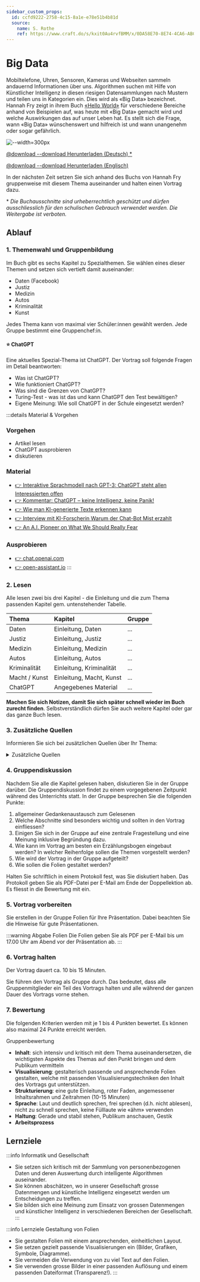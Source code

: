 ```yaml
---
sidebar_custom_props:
  id: ccfd9222-2758-4c15-8a1e-e78e51b4b81d
  source:
    name: S. Rothe
    ref: https://www.craft.do/s/kxit0Au4rvfBMM/x/0DA58E70-8E74-4CA6-ABCE-DE3B7634BA2C
---
```


# Big Data

Mobiltelefone, Uhren, Sensoren, Kameras und Webseiten sammeln andauernd Informationen über uns. Algorithmen suchen mit Hilfe von Künstlicher Intelligenz in diesen riesigen Datensammlungen nach Mustern und teilen uns in Kategorien ein. Dies wird als «Big Data» bezeichnet.
Hannah Fry zeigt in ihrem Buch [«Hello World»](https://www.chbeck.de/buehnen/hannah-fry-hello-world/) für verschiedene Bereiche anhand von Beispielen auf, was heute mit «Big Data» gemacht wird und welche Auswirkungen das auf unser Leben hat. Es stellt sich die Frage, wann «Big Data» wünschenswert und hilfreich ist und wann unangenehm oder sogar gefährlich.

![--width=300px](images/book-cover_hannah-fry_hello-world.jpeg)

[@download --download Herunterladen (Deutsch) \*](https://erzbe-my.sharepoint.com/:b:/g/personal/balthasar_hofer_gbsl_ch/Ef6zr_CP9kdNlGNj5ABP_DUBMkbxk7ptsspnIhkqVhNgtg?e=xIIKE2)

[@download --download Herunterladen (Englisch)](https://erzbe-my.sharepoint.com/:b:/g/personal/balthasar_hofer_gbsl_ch/ERn8JlEzHeZGrIey2zUv9xABWwCwsOH27OfxzdSpzldj3Q?e=d03G1L)

In der nächsten Zeit setzen Sie sich anhand des Buchs von Hannah Fry gruppenweise mit diesem Thema auseinander und halten einen Vortrag dazu.

\* *Die Buchausschnitte sind urheberrechtlich geschützt und dürfen ausschliesslich für den schulischen Gebrauch verwendet werden. Die Weitergabe ist verboten.*

## Ablauf
### 1. Themenwahl und Gruppenbildung

Im Buch gibt es sechs Kapitel zu Spezialthemen. Sie wählen eines dieser Themen und setzen sich vertieft damit auseinander:

- Daten (Facebook)
- Justiz
- Medizin
- Autos
- Kriminalität
- Kunst

Jedes Thema kann von maximal vier Schüler:innen gewählt werden. Jede Gruppe bestimmt eine Gruppenchef:in.

#### ⭐ ChatGPT

Eine aktuelles Spezial-Thema ist ChatGPT. Der Vortrag soll folgende Fragen im Detail beantworten:

- Was ist ChatGPT?
- Wie funktioniert ChatGPT?
- Was sind die Grenzen von ChatGPT?
- Turing-Test - was ist das und kann ChatGPT den Test bewältigen?
- Eigene Meinung: Wie soll ChatGPT in der Schule eingesetzt werden?

:::details Material & Vorgehen
### Vorgehen
- Artikel lesen
- ChatGPT ausprobieren
- diskutieren

### Material
- [👉 Interaktive Sprachmodell nach GPT-3: ChatGPT steht allen Interessierten offen](https://www.heise.de/news/Interaktives-Sprachmodell-nach-GPT-3-ChatGPT-steht-allen-Interessierten-offen-7364694.html)
- [👉 Kommentar: ChatGPT – keine Intelligenz, keine Panik!](https://www.heise.de/meinung/Kommentar-zu-ChatGPT-Keine-Intelligenz-keine-Panik-7392906.html)
- [👉 Wie man KI-generierte Texte erkennen kann](https://www.heise.de/hintergrund/Wie-man-KI-generierte-Texte-erkennen-kann-7434812.html)
- [👉 Interview mit KI-Forscherin Warum der Chat-Bot Mist erzahlt](https://erzbe-my.sharepoint.com/:b:/g/personal/balthasar_hofer_gbsl_ch/EbLVT1S-ttpIt0frqG95QgkBMPGiyGAO0TKjS74zzVtcqA?e=qOUEbI)
- [👉 An A.I. Pioneer on What We Should Really Fear](https://erzbe-my.sharepoint.com/:b:/g/personal/balthasar_hofer_gbsl_ch/EWVq7NbTYh1OkZ3kAtgWlsIBasSy4NQdfn3CrNbWBHGJzw?e=Ol01Ql)

### Ausprobieren
- [👉 chat.openai.com](https://chat.openai.com/auth/login)
- [👉 open-assistant.io](https://open-assistant.io/de)
:::

### 2. Lesen
Alle lesen zwei bis drei Kapitel - die Einleitung und die zum Thema passenden Kapitel gem. untenstehender Tabelle.

<div className="slim-table">

| Thema         | Kapitel                  | Gruppe                      |
| :------------ | :----------------------- | :-------------------------- |
| Daten         | Einleitung, Daten        | ... |
| Justiz        | Einleitung, Justiz       | ... |
| Medizin       | Einleitung, Medizin      | ... |
| Autos         | Einleitung, Autos        | ... |
| Kriminalität  | Einleitung, Kriminalität | ... |
| Macht / Kunst | Einleitung, Macht, Kunst | ... |
| ChatGPT | Angegebenes Material | ... |
</div>

**Machen Sie sich Notizen, damit Sie sich später schnell wieder im Buch zurecht finden**. Selbstverständlich dürfen Sie auch weitere Kapitel oder gar das ganze Buch lesen.

### 3. Zusätzliche Quellen
Informieren Sie sich bei zusätzlichen Quellen über Ihr Thema:

<details><summary>Zusätzliche Quellen</summary>

#### Allgemein
- https://www.heise.de/hintergrund/Automatische-Ungerechtigkeit-fuer-einen-ganzen-Jahrgang-britischer-Schueler-4984692.html

#### 1. Daten
- https://www.deutschlandfunk.de/alles-unter-kontrolle-chinas-intelligenter-schule-entgeht.680.de.html?dram:article_id=438868
- https://netzpolitik.org/2014/algorithmen-allmaechtig-freiheit-in-den-zeiten-der-statistik/
- https://www.srf.ch/news/schweiz/automatische-gesichtserkennung-wir-muessen-vorsichtiger-mit-unseren-fotos-umgehen
- https://www.srf.ch/news/wirtschaft/datenauskunft-post-von-amazon-164-zip-files

#### 2. Justiz

- https://www.srf.ch/news/schweiz/datenschuetzer-raet-davon-ab-neue-fahndungs-app-sammelt-ueber-drei-milliarden-internet-fotos
- https://heise.de/-5001003
- [TV Serie: Bull](https://de.wikipedia.org/wiki/Bull_(Fernsehserie,_2016))
  - https://www.vijilent.com/real-data-scientist-reviews-tv-trial-science/

#### 3. Medizin

- https://www.datarevenue.com/de-blog/kuenstliche-intelligenz-in-der-medizin
- https://www.nzz.ch/wissenschaft/ki-in-der-medizin-hilfe-bei-einfachen-und-repetitiven-aufgaben-ld.1497525

  [NZZ-Artikel @download](https://erzbe-my.sharepoint.com/:b:/g/personal/balthasar_hofer_gbsl_ch/Ee6GsaogqrxButD8uvg7H2kBCb98H2AUM0Xsz6ymBN1FbA?e=bi5K4K)
- https://www.srf.ch/news/panorama/schlechter-datenschutz-menstruations-apps-intimste-angaben-landen-bei-facebook
- https://www.nzz.ch/meinung/ki-in-der-medizin-es-braucht-vor-allem-menschliche-intelligenz-ld.1521205

  [NZZ-Kommentar @download](https://erzbe-my.sharepoint.com/:b:/g/personal/balthasar_hofer_gbsl_ch/ETA2nUUtE_5Koq5b7LgcerMB2U1A8uODTIYklEvvgHPtzA?e=qNhaeV)

#### 4. Autos

- https://www.srf.ch/audio/regionaljournal-zuerich-schaffhausen/selbstfahrender-bus-in-neuhausen-in-unfall-verwickelt?id=11558691
- https://heise.de/-4852995

#### 5. Kriminalität

- https://geschichtedergegenwart.ch/die-pre-cops-wie-algorithmen-die-polizeiarbeit-veraendern/
- https://magazin.nzz.ch/wirtschaft/kameras-in-der-migros-datenschuetzer-greifen-ein-ld.1536443  

  [NZZ-Artikel @download](https://erzbe-my.sharepoint.com/:b:/g/personal/balthasar_hofer_gbsl_ch/ESCo9wI4-7JNvnzM_e238LwBAF-Q5qKJDqgL9obULer2BA?e=fOkpHf)
- https://youtu.be/sxRkwdDI9Yg
- https://www.srf.ch/news/panorama/automatische-gesichtserkennung-heute-im-stadion-morgen-ueberall


#### 6. Macht und Kunst

- https://srf.ch/play/tv/redirect/detail/4b6a8647-b179-4dd8-89ec-3445e01dcda5
- https://mixed.de/neue-bild-ki-zeigt-das-potenzial-riesiger-ki-modelle/
- https://abcnews.go.com/US/real-worry-ai-making-harder-spot-fake-images/story?id=98188795

#### 7. ChatGPT

- https://www.theverge.com/2023/4/19/23689879/ai-drake-song-google-youtube-fair-use

</details>

### 4. Gruppendiskussion

Nachdem Sie alle die Kapitel gelesen haben, diskutieren Sie in der Gruppe darüber. Die Gruppendiskussion findet zu einem vorgegebenen Zeitpunkt während des Unterrichts statt.
In der Gruppe besprechen Sie die folgenden Punkte:
1. allgemeiner Gedankenaustausch zum Gelesenen
2. Welche Abschnitte sind besonders wichtig und sollten in den Vortrag einfliessen?
3. Einigen Sie sich in der Gruppe auf eine zentrale Fragestellung und eine Meinung inklusive Begründung dazu.
4. Wie kann im Vortrag am besten ein Erzählungsbogen eingebaut werden? In welcher Reihenfolge sollen die Themen vorgestellt werden?
5. Wie wird der Vortrag in der Gruppe aufgeteilt?
6. Wie sollen die Folien gestaltet werden?

Halten Sie schriftlich in einem Protokoll fest, was Sie diskutiert haben. Das Protokoll geben Sie als PDF-Datei per E-Mail am Ende der Doppellektion ab. Es fliesst in die Bewertung mit ein.

### 5. Vortrag vorbereiten
Sie erstellen in der Gruppe Folien für Ihre Präsentation. Dabei beachten Sie die Hinweise für gute Präsentationen.

:::warning Abgabe Folien
Die Folien geben Sie als PDF per E-Mail bis um 17.00 Uhr am Abend vor der Präsentation ab.
:::

### 6. Vortrag halten

Der Vortrag dauert ca. 10 bis 15 Minuten.

Sie führen den Vortrag als Gruppe durch. Das bedeutet, dass alle Gruppenmitglieder ein Teil des Vortrags halten und alle während der ganzen Dauer des Vortrags vorne stehen.

### 7. Bewertung

Die folgenden Kriterien werden mit je 1 bis 4 Punkten bewertet. Es können also maximal 24 Punkte erreicht werden.

Gruppenbewertung
- **Inhalt**: sich intensiv und kritisch mit dem Thema auseinandersetzen, die wichtigsten Aspekte des Themas auf den Punkt bringen und dem Publikum vermitteln
- **Visualisierung**: gestalterisch passende und ansprechende Folien gestalten, welche mit passenden Visualisierungstechniken den Inhalt des Vortrags gut unterstützen.
- **Strukturierung**: eine gute Einleitung, roter Faden, angemessener Inhaltsrahmen und Zeitrahmen (10-15 Minuten)
- **Sprache**: Laut und deutlich sprechen,  frei sprechen (d.h. nicht ablesen), nicht zu schnell sprechen, keine Fülllaute wie «ähm» verwenden
- **Haltung**: Gerade und stabil stehen, Publikum anschauen, Gestik
- **Arbeitsprozess**


## Lernziele

:::info Informatik und Gesellschaft
- Sie setzen sich kritisch mit der Sammlung von personenbezogenen Daten und deren Auswertung durch intelligente Algorithmen auseinander.
- Sie können abschätzen, wo in unserer Gesellschaft grosse Datenmengen und künstliche Intelligenz eingesetzt werden um Entscheidungen zu treffen.
- Sie bilden sich eine Meinung zum Einsatz von grossen Datenmengen und künstlicher Intelligenz in verschiedenen Bereichen der Gesellschaft.
:::

:::info Lernziele Gestaltung von Folien
- Sie gestalten Folien mit einem ansprechenden, einheitlichen Layout.
- Sie setzen gezielt passende Visualisierungen ein (Bilder, Grafiken, Symbole, Diagramme).
- Sie vermeiden die Verwendung von zu viel Text auf den Folien.
- Sie verwenden grosse Bilder in einer passenden Auflösung und einem passenden Dateiformat (Transparenz!).
:::
